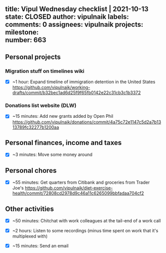 title:	Vipul Wednesday checklist | 2021-10-13
state:	CLOSED
author:	vipulnaik
labels:	
comments:	0
assignees:	vipulnaik
projects:	
milestone:	
number:	663
--
## Personal projects

### Migration stuff on timelines wiki

- [x] ~1 hour: Expand timeline of immigration detention in the United States https://github.com/vipulnaik/working-drafts/commit/b32bec1ad6d25f9f65fb0142e22c31cb3c1b3372

### Donations list website (DLW)

- [x] ~15 minutes: Add new grants added by Open Phil https://github.com/vipulnaik/donations/commit/4a75c72e1147c5d2a7b1313789fc32277b1200aa
## Personal finances, income and taxes

- [x] ~3 minutes: Move some money around
## Personal chores

- [x] ~55 minutes: Get quarters from Citibank and groceries from Trader Joe's https://github.com/vipulnaik/diet-exercise-health/commit/72808cd2978d9c46a11c6265099bbfadaa704cf2 

## Other activities

- [x] ~50 minutes: Chitchat with work colleagues at the tail-end of a work call
- [x] ~2 hours: Listen to some recordings (minus time spent on work that it's multiplexed with) 
- [x] ~15 minutes: Send an email 

